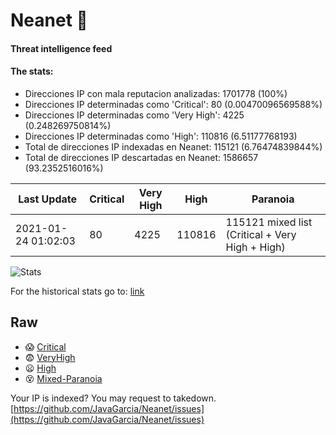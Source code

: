 # Neanet :hocho:
#### Threat intelligence feed
#### The stats:

- Direcciones IP con mala reputacion analizadas: 1701778 (100%)
- Direcciones IP determinadas como 'Critical':  80 (0.00470096569588%)
- Direcciones IP determinadas como 'Very High':  4225 (0.248269750814%)
- Direcciones IP determinadas como 'High':  110816 (6.51177768193)
- Total de direcciones IP indexadas en Neanet:  115121 (6.76474839844%)
- Total de direcciones IP descartadas en Neanet:  1586657 (93.2352516016%)

| Last Update | Critical | Very High | High | Paranoia |
| --- | --- | --- | --- | --- |
| 2021-01-24 01:02:03 | 80 | 4225 | 110816 | 115121 mixed list (Critical + Very High + High)|

![Stats](https://docs.google.com/spreadsheets/d/e/2PACX-1vSnaNMIXVabIpDJjufMlzH7poXnshF3mgd8Is1g9ytUEzVsP5my4Trn8f-xkoLLQ38xpL3HtmUexLo6/pubchart?oid=501124687&format=image)

For the historical stats go to: [link](/stats.csv)
## Raw
- :scream: [Critical](https://raw.githubusercontent.com/JavaGarcia/Neanet/master/blacklists/neanet_critical.txt)
- :fearful: [VeryHigh](https://raw.githubusercontent.com/JavaGarcia/Neanet/master/blacklists/neanet_veryHigh.txtt)
- :frowning: [High](https://raw.githubusercontent.com/JavaGarcia/Neanet/master/blacklists/neanet_high.txt)
- :dizzy_face: [Mixed-Paranoia](https://raw.githubusercontent.com/JavaGarcia/Neanet/master/blacklists/neanet_all.txt)


Your IP is indexed? You may request to takedown. [https://github.com/JavaGarcia/Neanet/issues](https://github.com/JavaGarcia/Neanet/issues)







































































































































































































































































































































































































































































































































































































































































































































































































































































































































































































































































































































































































































































































































































































































































































































































































































































































































































































































































































































































































































































































































































































































































































































































































































































































































































































































































































































































































































































































































































































































































































































































































































































































































































































































































































































































































































































































































































































































































